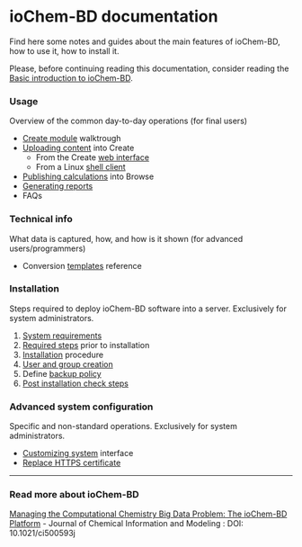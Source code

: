 # ioChem-BD documentation

Find here some notes and guides about the main features of ioChem-BD, how to use it, how to install it.

Please, before continuing reading this documentation, consider reading the [Basic introduction to ioChem-BD](/platform-introduction.md). 

### Usage

Overview of the common day-to-day operations \(for final users\)

* [Create module](/usage/create-module-walktrough.md) walktrough
* [Uploading content](/usage/uploading-content-to-create.md) into Create
  * From the Create  [web interface](/usage/uploading-content-to-create/using-web-interface.md)
  * From a Linux [shell client](/usage/uploading-content-to-create/using-web-interface.md)
* [Publishing calculations](/usage/publishing-calculations.md) into Browse
* [Generating reports](/usage/generating-reports.md)
* FAQs

### **Technical info**

What data is captured, how, and how is it shown \(for advanced users/programmers\) 

* Conversion [templates](http://www.iochem-bd.org/conversion/webhelp/index.html) reference

### Installation

Steps required to deploy ioChem-BD software into a server. Exclusively for system administrators.  
  1. [System requirements](/system-requirements.md)  
  2. [Required steps](/installation/required_steps.md) prior to installation  
  3. [Installation](/installation/installation.md) procedure  
  4. [User and group creation](/installation/user-and-group-generation.md)  
  5. Define [backup policy](/backup-policy.md)  
  6. [Post installation check steps](/installation/post-installation-check-steps.md)

### Advanced system configuration

Specific and non-standard operations. Exclusively for system administrators.

* [Customizing system](/advanced-system-configuration/customizing-system-interface.md) interface
* [Replace HTTPS certificate](/other-operations/replace-https-certificate.md)

---

### Read more about ioChem-BD

[Managing the Computational Chemistry Big Data Problem: The ioChem-BD Platform](http://pubs.acs.org/doi/abs/10.1021/ci500593j) - Journal of Chemical Information and Modeling : DOI: 10.1021/ci500593j

